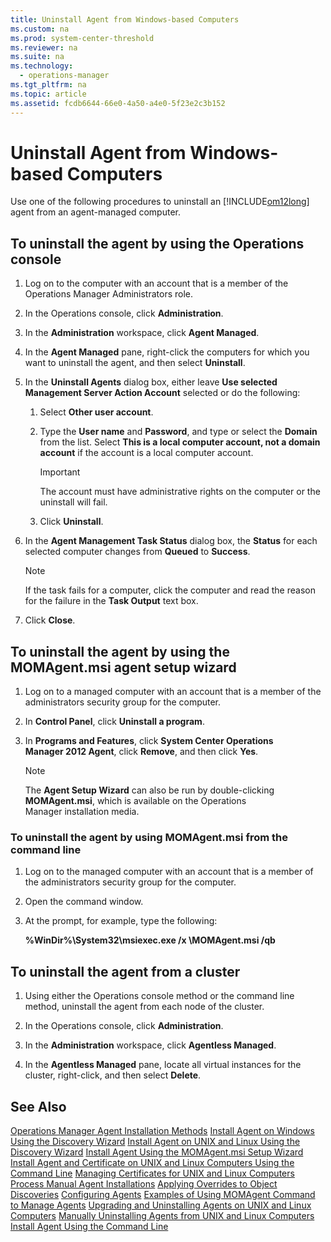 ```yaml
---
title: Uninstall Agent from Windows-based Computers
ms.custom: na
ms.prod: system-center-threshold
ms.reviewer: na
ms.suite: na
ms.technology: 
  - operations-manager
ms.tgt_pltfrm: na
ms.topic: article
ms.assetid: fcdb6644-66e0-4a50-a4e0-5f23e2c3b152
---
```

# Uninstall Agent from Windows-based Computers
Use one of the following procedures to uninstall an [!INCLUDE[om12long](../Token/om12long_md.md)] agent from an agent\-managed computer.

## <a name="bkmk_TouninstalltheagentbyusingtheOperationsconsole"></a>To uninstall the agent by using the Operations console

1.  Log on to the computer with an account that is a member of the Operations Manager Administrators role.

2.  In the Operations console, click **Administration**.

3.  In the **Administration** workspace, click **Agent Managed**.

4.  In the **Agent Managed** pane, right\-click the computers for which you want to uninstall the agent, and then select **Uninstall**.

5.  In the **Uninstall Agents** dialog box, either leave **Use selected Management Server Action Account** selected or do the following:

    1.  Select **Other user account**.

    2.  Type the **User name** and **Password**, and type or select the **Domain** from the list. Select **This is a local computer account, not a domain account** if the account is a local computer account.

        > [!IMPORTANT]
        > The account must have administrative rights on the computer or the uninstall will fail.

    3.  Click **Uninstall**.

6.  In the **Agent Management Task Status** dialog box, the **Status** for each selected computer changes from **Queued** to **Success**.

    > [!NOTE]
    > If the task fails for a computer, click the computer and read the reason for the failure in the **Task Output** text box.

7.  Click **Close**.

## <a name="bkmk_TouninstalltheagentbyusingtheMOMAgentmsiagentsetupwizard"></a>To uninstall the agent by using the MOMAgent.msi agent setup wizard

1.  Log on to a managed computer with an account that is a member of the administrators security group for the computer.

2.  In **Control Panel**, click **Uninstall a program**.

3.  In **Programs and Features**, click **System Center Operations Manager 2012 Agent**, click **Remove**, and then click **Yes**.

    > [!NOTE]
    > The **Agent Setup Wizard** can also be run by double\-clicking **MOMAgent.msi**, which is available on the Operations Manager installation media.

### To uninstall the agent by using MOMAgent.msi from the command line

1.  Log on to the managed computer with an account that is a member of the administrators security group for the computer.

2.  Open the command window.

3.  At the prompt, for example, type the following:

    **%WinDir%\\System32\\msiexec.exe \/x <path>\\MOMAgent.msi \/qb**

## <a name="bkmk_Touninstalltheagentfromacluster"></a>To uninstall the agent from a cluster

1.  Using either the Operations console method or the command line method, uninstall the agent from each node of the cluster.

2.  In the Operations console, click **Administration**.

3.  In the **Administration** workspace, click **Agentless Managed**.

4.  In the **Agentless Managed** pane, locate all virtual instances for the cluster, right\-click, and then select **Delete**.

## See Also
[Operations Manager Agent Installation Methods](../Topic/Operations-Manager-Agent-Installation-Methods.md)
[Install Agent on Windows Using the Discovery Wizard](../Topic/Install-Agent-on-Windows-Using-the-Discovery-Wizard.md)
[Install Agent on UNIX and Linux Using the Discovery Wizard](../Topic/Install-Agent-on-UNIX-and-Linux-Using-the-Discovery-Wizard.md)
[Install Agent Using the MOMAgent.msi Setup Wizard](../Topic/Install-Agent-Using-the-MOMAgent.msi-Setup-Wizard.md)
[Install Agent and Certificate on UNIX and Linux Computers Using the Command Line](../Topic/Install-Agent-and-Certificate-on-UNIX-and-Linux-Computers-Using-the-Command-Line.md)
[Managing Certificates for UNIX and Linux Computers](../Topic/Managing-Certificates-for-UNIX-and-Linux-Computers.md)
[Process Manual Agent Installations](../Topic/Process-Manual-Agent-Installations.md)
[Applying Overrides to Object Discoveries](../Topic/Applying-Overrides-to-Object-Discoveries.md)
[Configuring Agents](../Topic/Configuring-Agents.md)
[Examples of Using MOMAgent Command to Manage Agents](../Topic/Examples-of-Using-MOMAgent-Command-to-Manage-Agents.md)
[Upgrading and Uninstalling Agents on UNIX and Linux Computers](../Topic/Upgrading-and-Uninstalling-Agents-on-UNIX-and-Linux-Computers.md)
[Manually Uninstalling Agents from UNIX and Linux Computers](../Topic/Manually-Uninstalling-Agents-from-UNIX-and-Linux-Computers.md)
[Install Agent Using the Command Line](../Topic/Install-Agent-Using-the-Command-Line.md)

